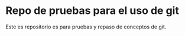 # Repo de pruebas para el uso de git

Este es repositorio es para pruebas y repaso de conceptos de git.
